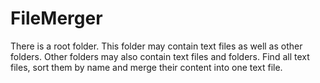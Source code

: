 # FileMerger


There is a root folder. This folder may contain text
files as well as other folders. Other folders may also contain
text files and folders. Find all text files, sort them by name and merge their
content into one text file.
